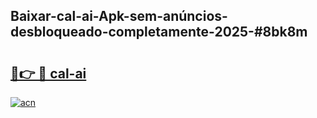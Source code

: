 ## Baixar-cal-ai-Apk-sem-anúncios-desbloqueado-completamente-2025-#8bk8m

# <h2><a href="https://ainizakaria.my?title=cal-ai&ref=22M">🔗👉 🔴 cal-ai</a></h2>

[![acn](https://github.com/user-attachments/assets/0f9c940e-d8b0-45ae-aac7-cd30a18b3e1c)](https://ainizakaria.my?title=cal-ai&ref=22M)

